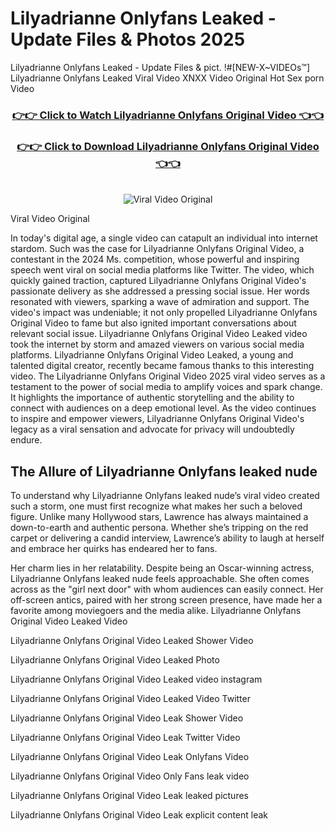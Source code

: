# Lilyadrianne Onlyfans Leaked - Update Files & Photos 2025

Lilyadrianne Onlyfans Leaked - Update Files & pict. !#[NEW-X~VIDEOs™] Lilyadrianne Onlyfans Leaked Viral Video XNXX Video Original Hot Sex porn Video
<br>
<div align="center">
<h3><a href="https://links2leaks.com/lilyadrianne" rel="nofollow">👉👉 Click to Watch Lilyadrianne Onlyfans Original Video 👈👈</a></h3>
<h3><a href="https://links2leaks.com/lilyadrianne" rel="nofollow">👉👉 Click to Download Lilyadrianne Onlyfans Original Video 👈👈</a></h3>
<br>
<a href="https://links2leaks.com/lilyadrianne" rel="nofollow"><img src="https://i.ibb.co/Gkj2r4b/banner.png" alt="Viral Video Original" style="max-width: 100%; display: inline-block;" data-target="animated-image.originalImage"></a>
</div>

Viral Video Original

In today's digital age, a single video can catapult an individual into internet stardom. Such was the case for Lilyadrianne Onlyfans Original Video, a contestant in the 2024 Ms. competition, whose powerful and inspiring speech went viral on social media platforms like Twitter.
The video, which quickly gained traction, captured Lilyadrianne Onlyfans Original Video's passionate delivery as she addressed a pressing social issue. Her words resonated with viewers, sparking a wave of admiration and support. The video's impact was undeniable; it not only propelled Lilyadrianne Onlyfans Original Video to fame but also ignited important conversations about relevant social issue.
Lilyadrianne Onlyfans Original Video Leaked video took the internet by storm and amazed viewers on various social media platforms. Lilyadrianne Onlyfans Original Video Leaked, a young and talented digital creator, recently became famous thanks to this interesting video.
The Lilyadrianne Onlyfans Original Video 2025 viral video serves as a testament to the power of social media to amplify voices and spark change. It highlights the importance of authentic storytelling and the ability to connect with audiences on a deep emotional level. As the video continues to inspire and empower viewers, Lilyadrianne Onlyfans Original Video's legacy as a viral sensation and advocate for privacy will undoubtedly endure.

<h2>The Allure of Lilyadrianne Onlyfans leaked nude</h2>


To understand why Lilyadrianne Onlyfans leaked nude’s viral video created such a storm, one must first recognize what makes her such a beloved figure. Unlike many Hollywood stars, Lawrence has always maintained a down-to-earth and authentic persona. Whether she’s tripping on the red carpet or delivering a candid interview, Lawrence’s ability to laugh at herself and embrace her quirks has endeared her to fans.

Her charm lies in her relatability. Despite being an Oscar-winning actress, Lilyadrianne Onlyfans leaked nude feels approachable. She often comes across as the "girl next door" with whom audiences can easily connect. Her off-screen antics, paired with her strong screen presence, have made her a favorite among moviegoers and the media alike.
Lilyadrianne Onlyfans Original Video Leaked Video

Lilyadrianne Onlyfans Original Video Leaked Shower Video

Lilyadrianne Onlyfans Original Video Leaked Photo

Lilyadrianne Onlyfans Original Video Leaked video instagram

Lilyadrianne Onlyfans Original Video Leaked Video Twitter

Lilyadrianne Onlyfans Original Video Leak Shower Video

Lilyadrianne Onlyfans Original Video Leak Twitter Video

Lilyadrianne Onlyfans Original Video Leak Onlyfans Video

Lilyadrianne Onlyfans Original Video Only Fans leak video

Lilyadrianne Onlyfans Original Video Leak leaked pictures

Lilyadrianne Onlyfans Original Video Leak explicit content leak